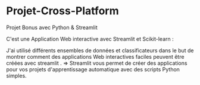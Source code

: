 # Projet-Cross-Platform
Projet Bonus avec Python &amp; Streamlit

C'est une Application Web interactive avec Streamlit et Scikit-learn :

J'ai utilisé différents ensembles de données et classificateurs dans le but de montrer comment des applications Web interactives faciles peuvent être créées avec streamlit . 
   => Streamlit vous permet de créer des applications pour vos projets d'apprentissage automatique avec des scripts Python simples. 
